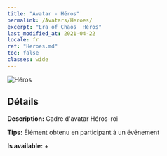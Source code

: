 ```yaml
---
title: "Avatar - Héros"
permalink: /Avatars/Heroes/
excerpt: "Era of Chaos  Héros"
last_modified_at: 2021-04-22
locale: fr
ref: "Heroes.md"
toc: false
classes: wide
---
```

 ![Héros](/images/a/avatarFrame_49.png)

## Détails

 **Description:** Cadre d'avatar Héros-roi 

 **Tips:** Élément obtenu en participant à un événement 

 **Is available:**  + 

